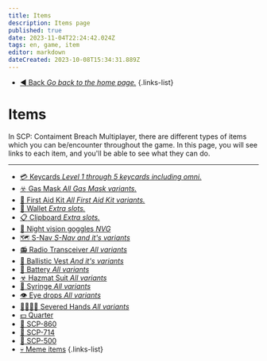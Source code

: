 ```yaml
---
title: Items
description: Items page
published: true
date: 2023-11-04T22:24:42.024Z
tags: en, game, item
editor: markdown
dateCreated: 2023-10-08T15:34:31.889Z
---
```


- [:arrow_backward: Back *Go back to the home page.*](/en/home#single-playerco-op)
{.links-list}
# Items
In SCP: Contaiment Breach Multiplayer, there are different types of items which you can be/encounter throughout the game. In this page, you will see links to each item, and you'll be able to see what they can do.

---
- [:credit_card: Keycards *Level 1 through 5 keycards including omni.*](/en/game/items/Keycards)
- [:biohazard: Gas Mask *All Gas Mask variants.*](/en/game/items/gas-mask)
- [🏥 First Aid Kit *All First Aid Kit variants.*](/en/game/items/first-aid-kit)
- [:briefcase: Wallet *Extra slots.*](/en/game/items/Wallet)
- [:clipboard: Clipboard *Extra slots.*](/en/game/items/clipboard)
- [🥽 Night vision goggles *NVG*](/en/game/items/nvg)
- [🗺️ S-Nav *S-Nav and it's variants*](/en/game/items/SNAV)
- [📻 Radio Transceiver *All variants*](/en/game/items/radio)
- [🦺 Ballistic Vest *And it's variants*](/en/game/items/ballistic-vest)
- [🔋 Battery *All variants*](/en/game/items/battery)
- [☣ Hazmat Suit *All variants*](/en/game/items/hazmat-suit)
- [💉 Syringe *All variants*](/en/game/items/syringe)
- [👁️ Eye drops *All variants*](/en/game/items/eyedrops)
- [✋🏻✋🏿 Severed Hands *All variants*](/en/game/items/severed-hands)
- [💵 Quarter](/en/game/items/quarter)
- [🔑 SCP-860](/en/game/items/scp-860)
- [💍 SCP-714](/en/game/items/scp-714)
- [💊 SCP-500](/en/game/scps/scp-500)
- [💀 Meme items](/en/game/items/MemeItems)
{.links-list}